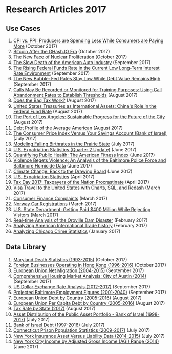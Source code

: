 # Research Articles 2017

## Use Cases

1. [CPI vs. PPI: Producers are Spending Less While Consumers are Paying More](analysis/cpi-ppi/README.md) (October 2017)
1. [Bitcoin After the GHash.IO Era](analysis/bitcoin-after-ghash/README.md) (October 2017)
1. [The New Face of Nuclear Proliferation](nuclear-proliferation/README.md) (October 2017)
1. [The Slow Death of the American Auto Industry](us-auto/README.md) (September 2017)
1. [The Rising Federal Funds Rate in the Current Low Long-Term Interest Rate Environment](analysis/fed-fund-interest/README.md) (September 2017)
1. [The New Bubble: Fed Rates Stay Low While Debt Value Remains High](analysis/the-new-bubble/README.md) (September 2017)
1. [Calls May Be Recorded or Monitored for Training Purposes: Using Call Abandonment Rates to Establish Thresholds](sf-call-center/README.md) (August 2017)
1. [Does the Bag Tax Work?](bag-tax/README.md) (August 2017)
1. [United States Treasuries as International Assets: China's Role in the Federal Fund Rate](analysis/treasuries-as-assets/README.md) (August 2017)
1. [The Port of Los Angeles: Sustainable Progress for the Future of the City](la-port/README.md) (August 2017)
1. [Debt Profile of the Average American](average-american-debt-profile/README.md) (August 2017)
1. [The Consumer Price Index Versus Your Savings Account (Bank of Israel)](cbisrael-cpi/README.md) (July 2017)
1. [Modeling Falling Birthrates in the Prairie State](illinois-birthrates/README.md) (July 2017)
1. [U.S. Expatriation Statistics (Quarter 2 Update)](expatriation/2017-2.md) (June 2017)
1. [Quantifying Public Health: The American Fitness Index](fitness-index/README.md) (June 2017)
1. [Violence Begets Violence: An Analysis of the Baltimore Police Force and Baltimore Homicide Data](baltimore-pd/README.md) (June 2017)
1. [Climate Change: Back to the Drawing Board](paris-accords/README.md) (June 2017)
1. [U.S. Expatriation Statistics](expatriation/2017-1.md) (April 2017)
1. [Tax Day 2017: Taxpayers of the Nation Procrastinate](irs-tax-filings/2017.md) (April 2017)
1. [Visa Travel to the United States with Charts, SQL, and Redash](us-visa/README.md) (March 2017)
1. [Consumer Finance Complaints](consumer-finance/README.md) (March 2017)
1. [Norway Car Registrations](norway-cars/README.md) (March 2017)
1. [U.S. State Department: Getting Paid $400 Million While Rejecting Visitors](us-visa-refusal/README.md) (March 2017)
1. [Real-time Analysis of the Oroville Dam Disaster](oroville-dam/README.md) (February 2017)
1. [Analyzing American International Trade history](us-international-trade/README.md) (February 2017)
1. [Analyzing Chicago Crime Statistics](chicago-crime-stats/README.md) (January 2017)

## Data Library

1. [Maryland Death Statistics (1993-2015)](data-lib/maryland-mort-stats/README.md) (October 2017)
1. [Foreign Businesses Operating in Hong Kong (1996-2016)](data-lib/hong-kong-foreign-investment/README.md) (October 2017)
1. [European Union Net Migration (2004-2015)](data-lib/eu-migration/README.md) (September 2017)
1. [Comprehensive Housing Market Analysis: City of Austin (2014)](data-lib/austin-real-estate/README.md) (September 2017)
1. [US Dollar Exchange Rate Analysis (2012-2017)](data-lib/dollar-forex/README.md) (September 2017)
1. [Projected Baltimore Employment Figures (2001-2040)](data-lib/baltimore-employment-projections/README.md) (September 2017)
1. [European Union Debt by Country (2005-2016)](data-lib/eu-debt/README.md) (August 2017)
1. [European Union Per Capita Debt by Country (2005-2016)](data-lib/eu-debt-per-capita/README.md) (August 2017)
1. [Tax Rate by State (2017)](data-lib/taxes-by-state/README.md) (August 2017)
1. [Asset Distribution of the Public Asset Portfolio - Bank of Israel (1998-2017)](data-lib/central-bank-israel/asset-distro/README.md) (July 2017)
1. [Bank of Israel Debt (1997-2016)](data-lib/central-bank-israel/debt/README.md) (July 2017)
1. [Connecticut Prison Population Statistics (2009-2017)](data-lib/connecticut-prison-pop/README.md) (July 2017)
1. [New York Insurance Asset Versus Liability Data (2014-2015)](data-lib/ny-insurance-profits/README.md) (July 2017)
1. [New York City Income by Adjusted Gross Income (AGI) Range (2014)](data-lib/ny-income/README.md) (June 2017)
